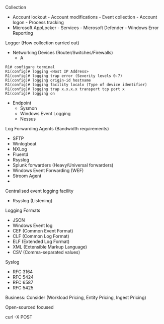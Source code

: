 Collection
- Account lockout - Account modifications - Event collection - Account logon - Process tracking
- Microsoft AppLocker - Services - Microsoft Defender - Windows Error Reporting

Logger (How collection carried out)

- Networking Devices (Router/Switches/Firewalls)
  - A
```
R1# configure terminal
R1(config)# logging <Host IP Address>
R1(config)# logging trap error (Severity levels 0-7)
R1(config)# logging origin-id hostname
R1(config)# logging facility localx (Type of device identifier)
R1(config)# logging trap x.x.x.x transport tcp port x
R1(config)# logging on
```

- Endpoint
  - Sysmon
  - Windows Event Logging
  - Nessus

Log Forwarding Agents (Bandwidth requirements)
- SFTP
- Winlogbeat
- NXLog
- Fluentd 
- Rsyslog
- Splunk forwarders (Heavy/Universal forwarders)
- Windows Event Forwarding (WEF)
- Stroom Agent
- 

Centralised event logging facility
- Rsyslog (Listening)

Logging Formats
- JSON
- Windows Event log
- CEF (Common Event Format)
- CLF (Common Log Format)
- ELF (Extended Log Format)
- XML (Extensible Markup Language)
- CSV (Comma-separated values)

Syslog
- RFC 3164
- RFC 5424
- RFC 6587
- RFC 5425

Business:
Consider (Workload Pricing, Entity Pricing, Ingest Pricing)

Open-sourced focused

curl -X POST 
